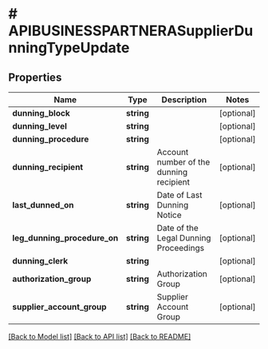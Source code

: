# # APIBUSINESSPARTNERASupplierDunningTypeUpdate

## Properties

Name | Type | Description | Notes
------------ | ------------- | ------------- | -------------
**dunning_block** | **string** |  | [optional]
**dunning_level** | **string** |  | [optional]
**dunning_procedure** | **string** |  | [optional]
**dunning_recipient** | **string** | Account number of the dunning recipient | [optional]
**last_dunned_on** | **string** | Date of Last Dunning Notice | [optional]
**leg_dunning_procedure_on** | **string** | Date of the Legal Dunning Proceedings | [optional]
**dunning_clerk** | **string** |  | [optional]
**authorization_group** | **string** | Authorization Group | [optional]
**supplier_account_group** | **string** | Supplier Account Group | [optional]

[[Back to Model list]](../../README.md#models) [[Back to API list]](../../README.md#endpoints) [[Back to README]](../../README.md)
